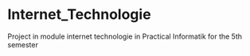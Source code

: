# Internet_Technologie
Project in module internet technologie in Practical Informatik for the 5th semester
